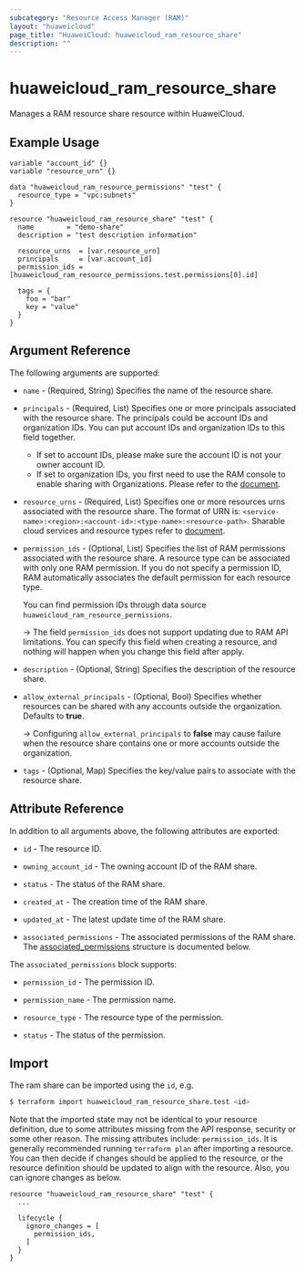 ```yaml
---
subcategory: "Resource Access Manager (RAM)"
layout: "huaweicloud"
page_title: "HuaweiCloud: huaweicloud_ram_resource_share"
description: ""
---
```


# huaweicloud_ram_resource_share

Manages a RAM resource share resource within HuaweiCloud.

## Example Usage

```hcl
variable "account_id" {}
variable "resource_urn" {}

data "huaweicloud_ram_resource_permissions" "test" {
  resource_type = "vpc:subnets"
}

resource "huaweicloud_ram_resource_share" "test" {
  name        = "demo-share"
  description = "test description information"

  resource_urns  = [var.resource_urn]
  principals     = [var.account_id]
  permission_ids = [huaweicloud_ram_resource_permissions.test.permissions[0].id]

  tags = {
    foo = "bar"
    key = "value"
  }
} 
```

## Argument Reference

The following arguments are supported:

* `name` - (Required, String) Specifies the name of the resource share.

* `principals` - (Required, List) Specifies one or more principals associated with the resource share.
  The principals could be account IDs and organization IDs. You can put account IDs and organization IDs to this
  field together.
  + If set to account IDs, please make sure the account ID is not your owner account ID.
  + If set to organization IDs, you first need to use the RAM console to enable sharing with Organizations. Please refer
  to the [document](https://support.huaweicloud.com/intl/en-us/qs-ram/ram_02_0004.html).

* `resource_urns` - (Required, List) Specifies one or more resources urns associated with the
  resource share. The format of URN is: `<service-name>:<region>:<account-id>:<type-name>:<resource-path>`.
  Sharable cloud services and resource types refer to
  [document](https://support.huaweicloud.com/intl/en-us/productdesc-ram/ram_01_0007.html).

* `permission_ids` - (Optional, List) Specifies the list of RAM permissions associated with the resource
  share. A resource type can be associated with only one RAM permission. If you do not specify a permission ID,
  RAM automatically associates the default permission for each resource type.
  
  You can find permission IDs through data source `huaweicloud_ram_resource_permissions`.

  -> The field `permission_ids` does not support updating due to RAM API limitations. You can specify this field when
  creating a resource, and nothing will happen when you change this field after apply.

* `description` - (Optional, String) Specifies the description of the resource share.

* `allow_external_principals` - (Optional, Bool) Specifies whether resources can be shared with any accounts outside
  the organization. Defaults to **true**.

  -> Configuring `allow_external_principals` to **false** may cause failure when the resource share contains one or more
  accounts outside the organization.

* `tags` - (Optional, Map) Specifies the key/value pairs to associate with the resource share.

## Attribute Reference

In addition to all arguments above, the following attributes are exported:

* `id` - The resource ID.

* `owning_account_id` - The owning account ID of the RAM share.

* `status` - The status of the RAM share.

* `created_at` - The creation time of the RAM share.

* `updated_at` - The latest update time of the RAM share.

* `associated_permissions` - The associated permissions of the RAM share.
  The [associated_permissions](#RAMShare_associated_permissions) structure is documented below.

<a name="RAMShare_associated_permissions"></a>
The `associated_permissions` block supports:

* `permission_id` - The permission ID.

* `permission_name` - The permission name.

* `resource_type` - The resource type of the permission.

* `status` - The status of the permission.

## Import

The ram share can be imported using the `id`, e.g.

```bash
$ terraform import huaweicloud_ram_resource_share.test <id>
```

Note that the imported state may not be identical to your resource definition, due to some attributes missing from the
API response, security or some other reason. The missing attributes include: `permission_ids`.
It is generally recommended running `terraform plan` after importing a resource.
You can then decide if changes should be applied to the resource, or the resource definition should be updated to align
with the resource. Also, you can ignore changes as below.

```hcl
resource "huaweicloud_ram_resource_share" "test" {
  ...
  
  lifecycle {
    ignore_changes = [
      permission_ids,
    ]
  }
}
```
